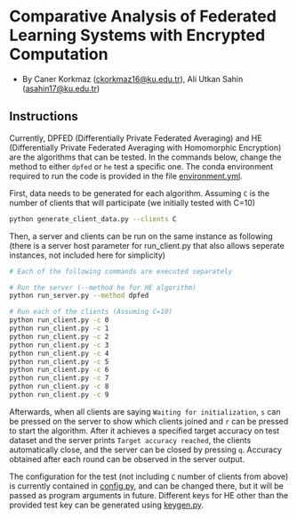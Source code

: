 # Comparative Analysis of Federated Learning Systems with Encrypted Computation

- By Caner Korkmaz (ckorkmaz16@ku.edu.tr), Ali Utkan Sahin (asahin17@ku.edu.tr)

## Instructions

Currently, DPFED (Differentially Private Federated Averaging) and 
HE (Differentially Private Federated Averaging with Homomorphic Encryption) are the algorithms that can be tested.
In the commands below, change the method to either `dpfed` or `he` test a specific one.
The conda environment required to run the code is provided in the file [environment.yml](./environment.yml).

First, data needs to be generated for each algorithm.
Assuming `C` is the number of clients that will participate (we initially tested with C=10)
```bash
python generate_client_data.py --clients C
```
Then, a server and clients can be run on the same instance as following
(there is a server host parameter for run_client.py that also allows seperate instances, not included here for simplicity)
```bash
# Each of the following commands are executed separately

# Run the server (--method he for HE algorithm)
python run_server.py --method dpfed

# Run each of the clients (Assuming C=10)
python run_client.py -c 0
python run_client.py -c 1
python run_client.py -c 2
python run_client.py -c 3
python run_client.py -c 4
python run_client.py -c 5
python run_client.py -c 6
python run_client.py -c 7
python run_client.py -c 8
python run_client.py -c 9
```

Afterwards, when all clients are saying `Waiting for initialization`, `s` can be pressed on the server to show which clients joined
and `r` can be pressed to start the algorithm. After it achieves a specified target accuracy on test dataset and the server prints `Target accuracy reached`, the clients automatically close,
and the server can be closed by pressing `q`. Accuracy obtained after each round can be observed in the server output.

The configuration for the test (not including `C` number of clients from above) is currently contained in [config.py](./config.py), 
and can be changed there, but it will be passed as program arguments in future. Different keys for HE other than the provided test key
can be generated using [keygen.py](./keygen.py).